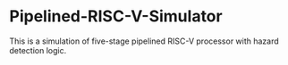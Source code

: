 # Pipelined-RISC-V-Simulator

This is a simulation of five-stage pipelined RISC-V processor with hazard detection logic.  
